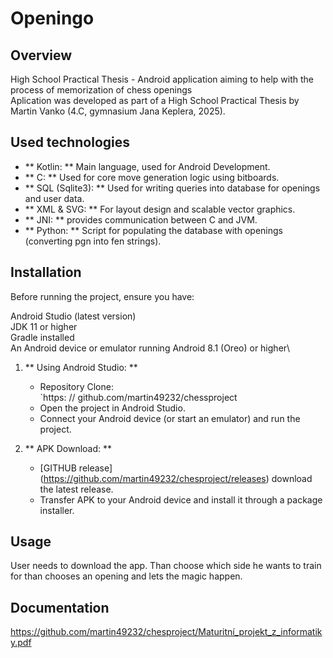 # Openingo

## Overview
High School Practical Thesis - Android application aiming to help with the process of memorization of chess openings\
Aplication was developed as part of a High School Practical Thesis by Martin Vanko (4.C, gymnasium Jana Keplera, 2025).

## Used technologies

- ** Kotlin: ** Main language, used for Android Development.
- ** C: ** Used for core move generation logic using bitboards.
- ** SQL (Sqlite3): ** Used for writing queries into database for openings and user data.
- ** XML & SVG: ** For layout design and scalable vector graphics.
- ** JNI: ** provides communication between C and JVM.
- ** Python: ** Script for populating the database with openings (converting pgn into fen strings).


## Installation

Before running the project, ensure you have:

Android Studio (latest version)\
JDK 11 or higher\
Gradle installed\
An Android device or emulator running Android 8.1 (Oreo) or higher\
1. ** Using Android Studio: **
   - Repository Clone:  
     `https: // github.com/martin49232/chessproject
   - Open the project in Android Studio.
   - Connect your Android device (or start an emulator) and run the project.
  
2. ** APK Download: **
   - [GITHUB release] (https://github.com/martin49232/chesproject/releases) download the latest release.
   - Transfer APK to your Android device and install it through a package installer.

## Usage
User needs to download the app. Than choose which side he wants to train for than chooses an opening and lets the magic happen.

## Documentation
https://github.com/martin49232/chesproject/Maturitní_projekt_z_informatiky.pdf
